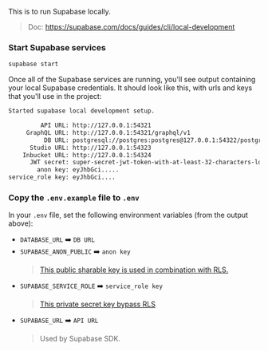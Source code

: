 This is to run Supabase locally.

> Doc: https://supabase.com/docs/guides/cli/local-development

### Start Supabase services

```bash
supabase start
```

Once all of the Supabase services are running, you'll see output containing your local Supabase credentials.
It should look like this, with urls and keys that you'll use in the project:

```txt
Started supabase local development setup.

         API URL: http://127.0.0.1:54321
     GraphQL URL: http://127.0.0.1:54321/graphql/v1
          DB URL: postgresql://postgres:postgres@127.0.0.1:54322/postgres
      Studio URL: http://127.0.0.1:54323
    Inbucket URL: http://127.0.0.1:54324
      JWT secret: super-secret-jwt-token-with-at-least-32-characters-long
        anon key: eyJhbGci.....
service_role key: eyJhbGci....
```

### Copy the `.env.example` file to `.env`

In your `.env` file, set the following environment variables (from the output above):

-   `DATABASE_URL` ➡️ `DB URL`
-   `SUPABASE_ANON_PUBLIC` ➡️ `anon key`
    > [This public sharable key is used in combination with RLS.](https://supabase.com/docs/guides/api/api-keys#the-anon-key)
-   `SUPABASE_SERVICE_ROLE` ➡️ `service_role key`
    > [This private secret key bypass RLS](https://supabase.com/docs/guides/api/api-keys#the-servicerole-key)
-   `SUPABASE_URL` ➡️ `API URL`
    > Used by Supabase SDK.
